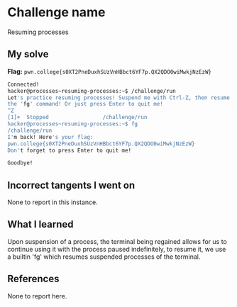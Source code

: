 # Challenge name 
Resuming processes

## My solve
**Flag:** `pwn.college{s0XT2PneDuxhSUzVnHBbct6YF7p.QX2QDO0wiMwkjNzEzW}`

```bash
Connected!                                                                        
hacker@processes~resuming-processes:~$ /challenge/run
Let's practice resuming processes! Suspend me with Ctrl-Z, then resume me with 
the 'fg' command! Or just press Enter to quit me!
^Z
[1]+  Stopped                 /challenge/run
hacker@processes~resuming-processes:~$ fg
/challenge/run
I'm back! Here's your flag:
pwn.college{s0XT2PneDuxhSUzVnHBbct6YF7p.QX2QDO0wiMwkjNzEzW}
Don't forget to press Enter to quit me!

Goodbye!
```

## Incorrect tangents I went on
None to report in this instance.

## What I learned
Upon suspension of a process, the terminal being regained allows for us to continue using it with the process paused indefinitely, to resume it, we use a builtin 'fg' which resumes suspended processes of the terminal.

## References
None to report here.